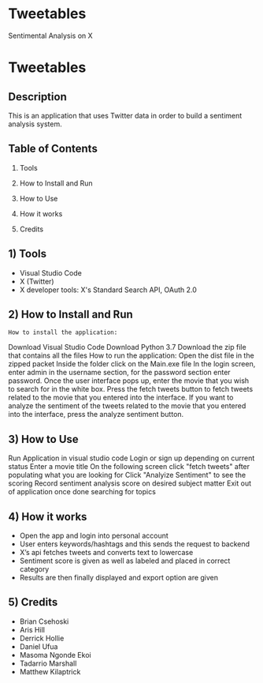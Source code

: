 # Tweetables
Sentimental Analysis on X
# Tweetables

## **Description**
This is an application that uses Twitter data in order to build a sentiment analysis system.

## **Table of Contents**
1)  Tools
    
2)  How to Install and Run
    
3) How to Use
    
4)  How it works
    
5) Credits

## 1) **Tools**
- Visual Studio Code
- X (Twitter)
- X developer tools: X's Standard Search API, OAuth 2.0

## 2) **How to Install and Run**
	How to install the application:
Download Visual Studio Code
Download Python 3.7
Download the zip file that contains all the files
How to run the application: 
Open the dist file in the zipped packet
Inside the folder click on the Main.exe file
In the login screen, enter admin in the username section, for the password section enter password.
Once the user interface pops up, enter the movie that you wish to search for in the white box. 
Press the fetch tweets button to fetch tweets related to the movie that you entered into the interface.
If you want to analyze the sentiment of the tweets related to the movie that you entered into the interface, press the analyze sentiment button.


## 3) **How to Use**
Run Application in visual studio code
Login or sign up depending on current status
Enter a movie title
On the following screen click "fetch tweets" after populating what you are looking for 
Click "Analyize Sentiment" to see the scoring
Record sentiment analysis score on desired subject matter 
Exit out of application once done searching for topics 


## 4) **How it works**

- Open the app and login into personal account 
- User enters keywords/hashtags and this sends the request to backend
- X’s api fetches tweets and converts text to lowercase
- Sentiment score is given as well as labeled and placed in correct category 
- Results are then finally displayed and export option are given 

## 5) **Credits**
- Brian Csehoski
- Aris Hill
- Derrick Hollie
- Daniel Ufua
- Masoma Ngonde Ekoi
- Tadarrio Marshall
- Matthew Kilaptrick 


